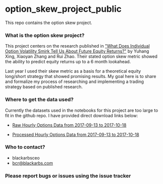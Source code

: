 # option_skew_project_public

This repo contains the option skew project. 

### What is the option skew project?

This project centers on the research published in ["What Does Individual Option Volatility Smirk Tell Us About Future Equity Returns?"](http://papers.ssrn.com/sol3/papers.cfm?abstract_id=1107464) by Yuhang Xing, Xiaoyan Zhang and Rui Zhao. Their stated option skew metric showed the ability to predict equity returns up to a 6 month lookahead. 

Last year I used their skew metric as a basis for a theoretical equity long/short strategy that showed promising results. My goal here is to share and formalize my process of researching and implementing a trading strategy based on published research. 


### Where to get the data used?

Currently the datasets used in the notebooks for this project are too large to fit in the github repo. I have provided direct download links below:

* [Raw Hourly Options Data from 2017-09-13 to 2017-10-18](https://drive.google.com/file/d/1ZZtVkDrLo7LysEQCrEyKpsmiGFivyuPl/view?usp=sharing)

* [Processed Hourly Options Data from 2017-09-13 to 2017-10-18](https://drive.google.com/drive/folders/1LLibfoENFs4v81OE_u4BPLH1UR4OY65H?usp=sharing)


### Who to contact? ###

* blackarbsceo
* bcr@blackarbs.com

### Please report bugs or issues using the issue tracker
